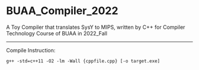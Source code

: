 # BUAA_Compiler_2022

A Toy Compiler that translates SysY to MIPS, written by C++ for Compiler Technology Course of BUAA in 2022_Fall 

---

Compile Instruction:

```
g++ -std=c++11 -O2 -lm -Wall {cppfile.cpp} [-o target.exe]
```
